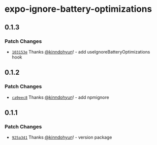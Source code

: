 # expo-ignore-battery-optimizations

## 0.1.3

### Patch Changes

- [`103153e`](https://github.com/fe-dudu/expo-ignore-battery-optimizations/commit/103153e1f0ff393cb340fa7c131999b5ecb67251) Thanks [@kinndohyun](https://github.com/kinndohyun)! - add useIgnoreBatteryOptimizations hook

## 0.1.2

### Patch Changes

- [`ca9eec8`](https://github.com/fe-dudu/expo-ignore-battery-optimizations/commit/ca9eec805f967502e68d007ea0bd0a8d868b2447) Thanks [@kinndohyun](https://github.com/kinndohyun)! - add npmignore

## 0.1.1

### Patch Changes

- [`925a341`](https://github.com/fe-dudu/expo-ignore-battery-optimizations/commit/925a3410dbf313021356bc1877cc17888793a0fb) Thanks [@kinndohyun](https://github.com/kinndohyun)! - version package
